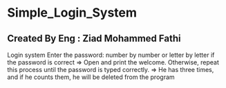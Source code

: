 # Simple_Login_System

<h2>Created By Eng : Ziad Mohammed Fathi</h2>
<p> Login system Enter the password: number by number or letter by letter if the password is correct => Open and print the welcome.
Otherwise, repeat this process until the password is typed correctly. => He has three times, and if he counts them, he will be deleted from the program
</p>
